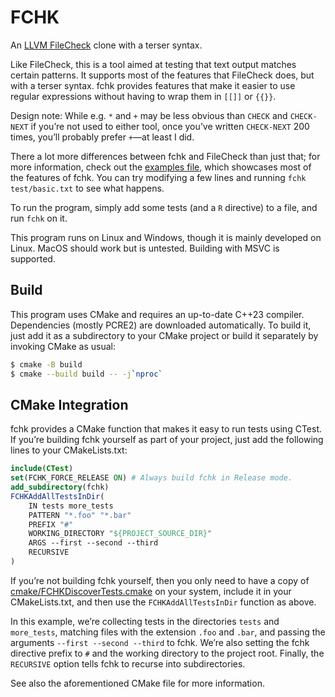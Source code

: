 # FCHK
An [LLVM FileCheck](https://llvm.org/docs/CommandGuide/FileCheck.html) clone with a terser syntax.

Like FileCheck, this is a tool aimed at testing that text output matches certain patterns. It supports
most of the features that FileCheck does, but with a terser syntax. fchk provides features that make
it easier to use regular expressions without having to wrap them in `[[]]` or `{{}}`.

Design note: While e.g. `*` and `+` may be less obvious than `CHECK` and `CHECK-NEXT` if you’re not
used to either tool, once you’ve written `CHECK-NEXT` 200 times, you’ll probably prefer `+`—at least
I did.

There a lot more differences between fchk and FileCheck than just that; for more information,
check out the [examples file](/test/basic.txt), which showcases most of the features of fchk. You
can try modifying a few lines and running `fchk test/basic.txt` to see what happens.

To run the program, simply add some tests (and a `R` directive) to a file, and run `fchk` on it.

This program runs on Linux and Windows, though it is mainly developed on Linux. MacOS should work
but is untested. Building with MSVC is supported.

## Build
This program uses CMake and requires an up-to-date C++23 compiler. Dependencies (mostly PCRE2)
are downloaded automatically. To build it, just add it as a subdirectory to your CMake project or
build it separately by invoking CMake as usual:
```bash
$ cmake -B build
$ cmake --build build -- -j`nproc`
```

## CMake Integration
fchk provides a CMake function that makes it easy to run tests using CTest. If you’re building fchk
yourself as part of your project, just add the following lines to your CMakeLists.txt:
```cmake
include(CTest)
set(FCHK_FORCE_RELEASE ON) # Always build fchk in Release mode.
add_subdirectory(fchk)
FCHKAddAllTestsInDir(
    IN tests more_tests
    PATTERN "*.foo" "*.bar"
    PREFIX "#"
    WORKING_DIRECTORY "${PROJECT_SOURCE_DIR}"
    ARGS --first --second --third
    RECURSIVE
)
```

If you’re not building fchk yourself, then you only need to have a copy of 
[cmake/FCHKDiscoverTests.cmake](/cmake/FCHKDiscoverTests.cmake) on your system, include it
in your CMakeLists.txt, and then use the `FCHKAddAllTestsInDir` function as above.

In this example, we’re collecting tests in the directories `tests` and `more_tests`, matching files
with the extension `.foo` and `.bar`, and passing the arguments `--first --second --third` to fchk. We’re also
setting the fchk directive prefix to `#` and the working directory to the project root. Finally, 
the `RECURSIVE` option tells fchk to recurse into subdirectories.

See also the aforementioned CMake file for more information.
